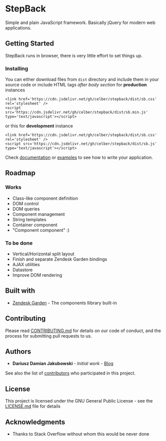 # StepBack

Simple and plain JavaScript framework. Basically jQuery for modern web applications.

## Getting Started

StepBack runs in browser, there is very little effort to set things up.


### Installing

You can either download files from `dist` directory and include them in your source code
or include HTML tags *after body section* for **production** instances

```
<link href='https://cdn.jsdelivr.net/gh/celber/stepback/dist/sb.css' rel='stylesheet' />
<script src='https://cdn.jsdelivr.net/gh/celber/stepback/dist/sb.min.js' type='text/javascript'></script>
```

or this for **development** instance

```
<link href='https://cdn.jsdelivr.net/gh/celber/stepback/dist/sb.css' rel='stylesheet' />
<script src='https://cdn.jsdelivr.net/gh/celber/stepback/dist/sb.js' type='text/javascript'></script>
```

Check [documentation](https://celber.github.io/stepback/docs/) or [examples](https://celber.github.io/stepback/playground/index.html) to see how to write your application.

## Roadmap

### Works

* Class-like component definition
* DOM control
* DOM queries
* Component management
* String templates
* Container component
* "Component component" :)

### To be done

* Vertical/Horizontal split layout
* Finish and separate Zendesk Garden bindings
* AJAX utilities
* Datastore
* Improve DOM rendering

## Built with

* [Zendesk Garden](https://garden.zendesk.com/) - The components llibrary built-in

## Contributing

Please read [CONTRIBUTING.md](CONTRIBUTING.md) for details on our code of conduct, and the process for submitting pull requests to us.

## Authors

* **Dariusz Damian Jakubowski** - *Initial work* - [Blog](https://blog.celber.pl)

See also the list of [contributors](https://github.com/your/project/contributors) who participated in this project.

## License

This project is licensed under the GNU General Public License - see the [LICENSE.md](LICENSE.md) file for details

## Acknowledgments

* Thanks to Stack Overflow without whom this would be never done
